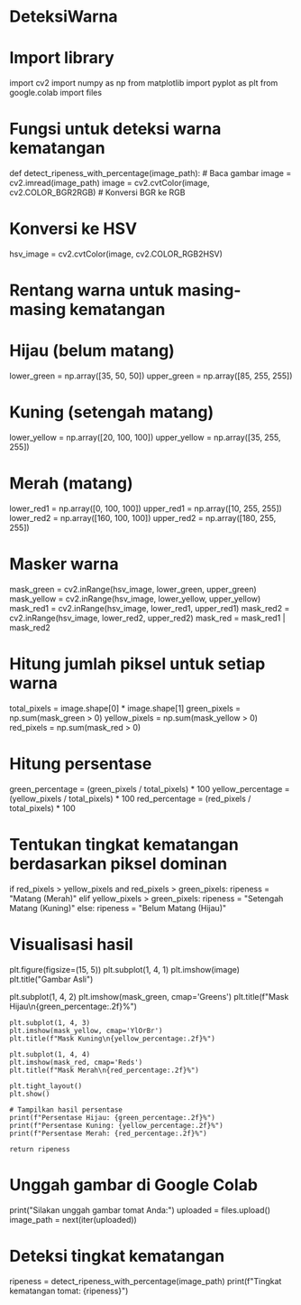 # DeteksiWarna
# Import library
import cv2
import numpy as np
from matplotlib import pyplot as plt
from google.colab import files

# Fungsi untuk deteksi warna kematangan
def detect_ripeness_with_percentage(image_path):
    # Baca gambar
    image = cv2.imread(image_path)
    image = cv2.cvtColor(image, cv2.COLOR_BGR2RGB)  # Konversi BGR ke RGB

# Konversi ke HSV
  hsv_image = cv2.cvtColor(image, cv2.COLOR_RGB2HSV)

  # Rentang warna untuk masing-masing kematangan
  # Hijau (belum matang)
  lower_green = np.array([35, 50, 50])
    upper_green = np.array([85, 255, 255])

  # Kuning (setengah matang)
  lower_yellow = np.array([20, 100, 100])
    upper_yellow = np.array([35, 255, 255])

  # Merah (matang)
  lower_red1 = np.array([0, 100, 100])
    upper_red1 = np.array([10, 255, 255])
    lower_red2 = np.array([160, 100, 100])
    upper_red2 = np.array([180, 255, 255])

  # Masker warna
  mask_green = cv2.inRange(hsv_image, lower_green, upper_green)
    mask_yellow = cv2.inRange(hsv_image, lower_yellow, upper_yellow)
    mask_red1 = cv2.inRange(hsv_image, lower_red1, upper_red1)
    mask_red2 = cv2.inRange(hsv_image, lower_red2, upper_red2)
    mask_red = mask_red1 | mask_red2

  # Hitung jumlah piksel untuk setiap warna
  total_pixels = image.shape[0] * image.shape[1]
    green_pixels = np.sum(mask_green > 0)
    yellow_pixels = np.sum(mask_yellow > 0)
    red_pixels = np.sum(mask_red > 0)

  # Hitung persentase
  green_percentage = (green_pixels / total_pixels) * 100
    yellow_percentage = (yellow_pixels / total_pixels) * 100
    red_percentage = (red_pixels / total_pixels) * 100

  # Tentukan tingkat kematangan berdasarkan piksel dominan
  if red_pixels > yellow_pixels and red_pixels > green_pixels:
        ripeness = "Matang (Merah)"
    elif yellow_pixels > green_pixels:
        ripeness = "Setengah Matang (Kuning)"
    else:
        ripeness = "Belum Matang (Hijau)"

  # Visualisasi hasil
  plt.figure(figsize=(15, 5))
    plt.subplot(1, 4, 1)
    plt.imshow(image)
    plt.title("Gambar Asli")

  plt.subplot(1, 4, 2)
    plt.imshow(mask_green, cmap='Greens')
    plt.title(f"Mask Hijau\n{green_percentage:.2f}%")

    plt.subplot(1, 4, 3)
    plt.imshow(mask_yellow, cmap='YlOrBr')
    plt.title(f"Mask Kuning\n{yellow_percentage:.2f}%")

    plt.subplot(1, 4, 4)
    plt.imshow(mask_red, cmap='Reds')
    plt.title(f"Mask Merah\n{red_percentage:.2f}%")

    plt.tight_layout()
    plt.show()

    # Tampilkan hasil persentase
    print(f"Persentase Hijau: {green_percentage:.2f}%")
    print(f"Persentase Kuning: {yellow_percentage:.2f}%")
    print(f"Persentase Merah: {red_percentage:.2f}%")

    return ripeness


# Unggah gambar di Google Colab
print("Silakan unggah gambar tomat Anda:")
uploaded = files.upload()
image_path = next(iter(uploaded))

# Deteksi tingkat kematangan
ripeness = detect_ripeness_with_percentage(image_path)
print(f"Tingkat kematangan tomat: {ripeness}")
